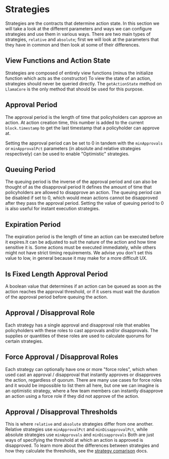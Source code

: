 # Strategies

Strategies are the contracts that determine action state.
In this section we will take a look at the different parameters and ways we can configure strategies and use them in various ways.
There are two main types of strategies, `relative` and `absolute`; first we will look at the parameters that they have in common and then look at some of their differences.

## View Functions and Action State

Strategies are composed of entirely view functions (minus the initialize function which acts as the constructor)
To view the state of an action, strategies should never be queried directly.
The `getActionState` method on `LlamaCore` is the only method that should be used for this purpose.

## Approval Period

The approval period is the length of time that policyholders can approve an action.
At action creation time, this number is added to the current `block.timestamp` to get the last timestamp that a policyholder can approve at.

Setting the approval period can be set to 0 in tandem with the `minApprovals` or `minApprovalPct` parameters (in absolute and relative strategies respectively) can be used to enable "Optimistic" strategies.

## Queuing Period

The queuing period is the inverse of the approval period and can also be thought of as the disapproval period
It defines the amount of time that policyholders are allowed to disapprove an action.
The queuing period can be disabled if set to 0, which would mean actions cannot be disapproved after they pass the approval period.
Setting the value of queuing period to 0 is also useful for instant execution strategies.

## Expiration Period

The expiration period is the length of time an action can be executed before it expires.It can be adjusted to suit the nature of the action and how time sensitive it is.
Some actions must be executed immediately, while others might not have strict timing requirements.
We advise you don't set this value to low, in general because it may make for a more difficult UX.

## Is Fixed Length Approval Period

A boolean value that determines if an action can be queued as soon as the action reaches the approval threshold, or if it users must wait the duration of the approval period before queuing the action.

## Approval / Disapproval Role

Each strategy has a single approval and disapproval role that enables policyholders with these roles to cast approvals and/or disapprovals.
The supplies or quantities of these roles are used to calculate quorums for certain strategies.

## Force Approval / Disapproval Roles

Each strategy can optionally have one or more "force roles", which when used cast an approval / disapproval that instantly approves or disapproves the action, regardless of quorum.
There are many use cases for force roles and it would be impossible to list them all here, but one we can imagine is an optimistic strategy, where a few team members can instantly disapprove an action using a force role if they did not approve of the action.

## Approval / Disapproval Thresholds

This is where `relative` and `absolute` strategies differ from one another.
Relative strategies use `minApprovalPct` and `minDisapprovalPct`, while absolute strategies use `minApprovals` and `minDisapprovals`
Both are just ways of specifying the threshold at which an action is approved is disapproved.
To learn more about the differences between strategies and how they calculate the thresholds, see the [strategy comarison](./strategy-comparison.md) docs.
